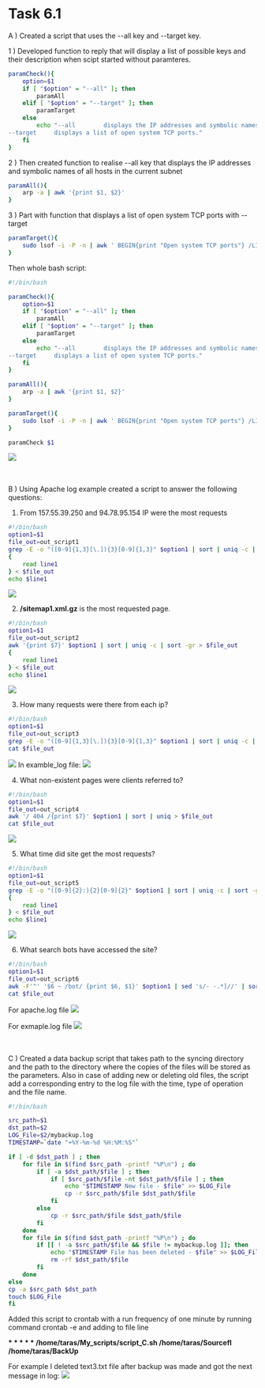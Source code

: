# Task 6.1

A ) Created a script that uses the --all key and --target key.

1 ) Developed function to reply that will display a list of possible keys and their description when scipt started without paramteres.

```bash
paramCheck(){
    option=$1
    if [ "$option" = "--all" ]; then
        paramAll
    elif [ "$option" = "--target" ]; then
        paramTarget
    else
        echo "--all        displays the IP addresses and symbolic names of all hosts in the current subnet
--target     displays a list of open system TCP ports."
    fi
}
```

2 ) Then created function to realise --all key that displays the IP addresses and symbolic names of all hosts in the current subnet 
```bash
paramAll(){
    arp -a | awk '{print $1, $2}'
}
```
3 ) Part with function that displays a list of open system TCP ports
with --target
```bash
paramTarget(){
    sudo lsof -i -P -n | awk ' BEGIN{print "Open system TCP ports"} /LISTEN/ {print $9}' | sed -e 's/.*://' | uniq
}
```
Then whole bash script:
```bash
#!/bin/bash

paramCheck(){
    option=$1
    if [ "$option" = "--all" ]; then
        paramAll
    elif [ "$option" = "--target" ]; then
        paramTarget
    else
        echo "--all        displays the IP addresses and symbolic names of all hosts in the current subnet
--target     displays a list of open system TCP ports."
    fi
}

paramAll(){
    arp -a | awk '{print $1, $2}'
}

paramTarget(){
    sudo lsof -i -P -n | awk ' BEGIN{print "Open system TCP ports"} /LISTEN/ {print $9}' | sed -e 's/.*://' | uniq
}

paramCheck $1
```

<img src="images/script_A.jpg">
<br><br><br>

B ) Using Apache log example created a script to answer the following questions:

1. From 157.55.39.250 and 94.78.95.154 IP were the most requests 
```bash
#!/bin/bash
option1=$1
file_out=out_script1
grep -E -o "([0-9]{1,3}[\.]){3}[0-9]{1,3}" $option1 | sort | uniq -c | sort -gr > $file_out
{
    read line1
} < $file_out
echo $line1
```
<img src="images/script_B_1.jpg">

2. **/sitemap1.xml.gz** is the most requested page. 
```bash
#!/bin/bash
option1=$1
file_out=out_script2
awk '{print $7}' $option1 | sort | uniq -c | sort -gr > $file_out
{
    read line1
} < $file_out
echo $line1
```
<img src="images/script_B_2.jpg">

3. How many requests were there from each ip?
```bash
#!/bin/bash
option1=$1
file_out=out_script3
grep -E -o "([0-9]{1,3}[\.]){3}[0-9]{1,3}" $option1 | sort | uniq -c | sort -g > $file_out
cat $file_out
```
<img src="images/script_B_3.jpg">
In examble_log file:
<img src="images/script_B_3(2).jpg">

4. What non-existent pages were clients referred to?
```bash
#!/bin/bash
option1=$1
file_out=out_script4
awk '/ 404 /{print $7}' $option1 | sort | uniq > $file_out
cat $file_out
```
<img src="images/script_B_4.jpg">

5. What time did site get the most requests?
```bash
#!/bin/bash
option1=$1
file_out=out_script5
grep -E -o "([0-9]{2}:){2}[0-9]{2}" $option1 | sort | uniq -c | sort -gr > $file_out
{
    read line1
} < $file_out
echo $line1
```
<img src="images/script_B_5.jpg">

6. What search bots have accessed the site?
```bash
#!/bin/bash
option1=$1
file_out=out_script6
awk -F'"' '$6 ~ /bot/ {print $6, $1}' $option1 | sed 's/- -.*]//' | sort | uniq > $file_out
cat $file_out
```
For apache.log file
<img src="images/script_B_6.jpg">

For exmaple.log file
<img src="images/script_B_6(2).jpg">
<br><br><br>

C ) Created a data backup script that takes path to the syncing directory and the path to the directory where the copies of the files will be stored as the parameters. Also in case of adding new or deleting old files, the script add a corresponding entry to the log file with the time, type of operation and the file name.

```bash
#!/bin/bash

src_path=$1
dst_path=$2
LOG_File=$2/mybackup.log
TIMESTAMP=`date "+%Y-%m-%d %H:%M:%S"`

if [ -d $dst_path ] ; then
    for file in $(find $src_path -printf "%P\n") ; do
        if [ -a $dst_path/$file ] ; then
            if [ $src_path/$file -nt $dst_path/$file ] ; then 
                echo "$TIMESTAMP New file - $file" >> $LOG_File
                cp -r $src_path/$file $dst_path/$file
            fi
        else
            cp -r $src_path/$file $dst_path/$file
        fi
    done
    for file in $(find $dst_path -printf "%P\n") ; do
        if [[ ! -a $src_path/$file && $file != mybackup.log ]]; then
            echo "$TIMESTAMP File has been deleted - $file" >> $LOG_File
            rm -rf $dst_path/$file
        fi
    done
else
cp -a $src_path $dst_path
touch $LOG_File
fi
```

Added this script to crontab with a run frequency of one minute by running command crontab -e and adding to file line 

<b>* * * * * /home/taras/My_scripts/script_C.sh /home/taras/Sourcefl /home/taras/BackUp</b>

For example I deleted text3.txt file after backup was made and got the next message in log:
<img src="images/log_file.jpg">